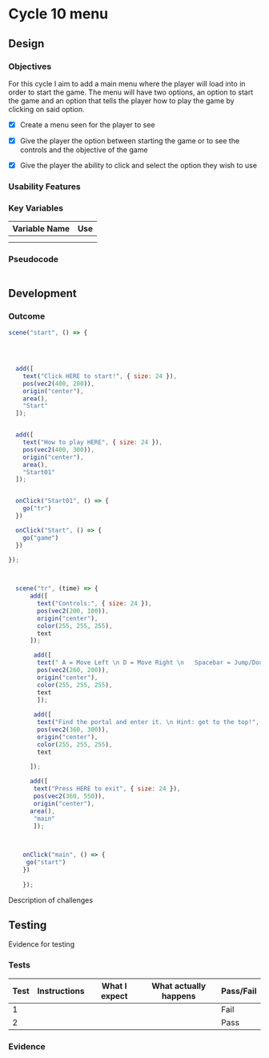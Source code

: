 # Cycle 10 menu

##

## Design

### Objectives

For this cycle I aim to add a main menu where the player will load into in order to start the game. The menu will have two options, an option to start the game and an option that tells the player how to play the game by clicking on said option.



* [x] Create a menu seen for the player to see
* [x] Give the player the option between starting the game or to see the controls and the objective of the game&#x20;
* [x] Give the player the ability to click and select the option they wish to use&#x20;



### Usability Features

&#x20;&#x20;

### Key Variables

| Variable Name | Use |
| ------------- | --- |
|               |     |
|               |     |

### Pseudocode

```
```

## Development

### Outcome

```javascript
scene("start", () => {

  


  add([
    text("Click HERE to start!", { size: 24 }),
    pos(vec2(400, 200)),
    origin("center"),
    area(),
    "Start"
  ]);


  add([
    text("How to play HERE", { size: 24 }),
    pos(vec2(400, 300)),
    origin("center"),
    area(),
    "Start01"
  ]);


  onClick("Start01", () => {
    go("tr")
  })

  onClick("Start", () => {
    go("game")
  })

});

   
```

```javascript
  scene("tr", (time) => {
      add([
        text("Controls:", { size: 24 }),
        pos(vec2(200, 100)),
        origin("center"),
        color(255, 255, 255),
        text
      ]);

       add([
        text(" A = Move Left \n D = Move Right \n   Spacebar = Jump/Double jump   ", { size: 24 }),
        pos(vec2(260, 200)),
        origin("center"),
        color(255, 255, 255),
        text
        ]); 
       
       add([
        text("Find the portal and enter it. \n Hint: get to the top!", { size: 24 }),
        pos(vec2(360, 300)),
        origin("center"),
        color(255, 255, 255),
        text
        
      ]);

      add([
       text("Press HERE to exit", { size: 24 }),
       pos(vec2(360, 550)),
       origin("center"),
      area(),
       "main"
       ]);


    
    onClick("main", () => {
     go("start")
    })
    
    });
```

Description of challenges

## Testing

Evidence for testing

### Tests

| Test | Instructions | What I expect | What actually happens | Pass/Fail |
| ---- | ------------ | ------------- | --------------------- | --------- |
| 1    |              |               |                       | Fail      |
| 2    |              |               |                       | Pass      |

### Evidence
